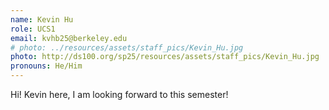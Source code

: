 ```yaml
---
name: Kevin Hu
role: UCS1
email: kvhb25@berkeley.edu
# photo: ../resources/assets/staff_pics/Kevin_Hu.jpg
photo: http://ds100.org/sp25/resources/assets/staff_pics/Kevin_Hu.jpg
pronouns: He/Him
---
```

Hi! Kevin here, I am looking forward to this semester!